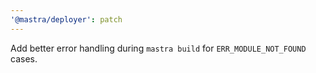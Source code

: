 ```yaml
---
'@mastra/deployer': patch
---
```


Add better error handling during `mastra build` for `ERR_MODULE_NOT_FOUND` cases.
